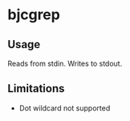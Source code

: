 # bjcgrep

## Usage
Reads from stdin. Writes to stdout.

## Limitations
- Dot wildcard not supported
